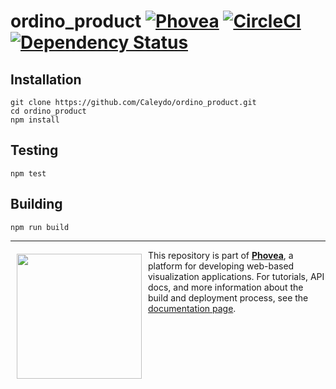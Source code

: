 ordino_product [![Phovea][phovea-image]][phovea-url] [![CircleCI](https://circleci.com/gh/Caleydo/ordino_product.svg?style=svg)](https://circleci.com/gh/Caleydo/ordino_product) [![Dependency Status][daviddm-image]][daviddm-url]
=====================



Installation
------------

```
git clone https://github.com/Caleydo/ordino_product.git
cd ordino_product
npm install
```

Testing
-------

```
npm test
```

Building
--------

```
npm run build
```



***

<a href="https://caleydo.org"><img src="http://caleydo.org/assets/images/logos/caleydo.svg" align="left" width="200px" hspace="10" vspace="6"></a>
This repository is part of **[Phovea](http://phovea.caleydo.org/)**, a platform for developing web-based visualization applications. For tutorials, API docs, and more information about the build and deployment process, see the [documentation page](http://phovea.caleydo.org).


[phovea-image]: https://img.shields.io/badge/Phovea-Product-FABC15.svg
[phovea-url]: https://phovea.caleydo.org
[npm-image]: https://badge.fury.io/js/ordino_product.svg
[npm-url]: https://npmjs.org/package/ordino_product
[travis-image]: https://travis-ci.org/Caleydo/ordino_product.svg?branch=master
[travis-url]: https://travis-ci.org/Caleydo/ordino_product
[daviddm-image]: https://david-dm.org/Caleydo/ordino_product/status.svg
[daviddm-url]: https://david-dm.org/Caleydo/ordino_product
